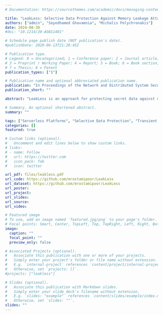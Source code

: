 ```yaml
---
# Documentation: https://sourcethemes.com/academic/docs/managing-content/

title: "LeakLess: Selective Data Protection Against Memory Leakage Attacks for Serverless Platforms"
authors: ["admin", "Seyedhamed Ghavamnia", "Michalis Polychronakis"]
date: 2024-08-30
#doi: "10.1214/20-AOAS1401"

# Schedule page publish date (NOT publication's date).
#publishDate: 2020-06-13T21:28:45Z

# Publication type.
# Legend: 0 = Uncategorized; 1 = Conference paper; 2 = Journal article;
# 3 = Preprint / Working Paper; 4 = Report; 5 = Book; 6 = Book section;
# 7 = Thesis; 8 = Patent
publication_types: ["1"]

# Publication name and optional abbreviated publication name.
publication: "In Proceedings of the Network and Distributed System Security Symposium (NDSS). February 2025, San Diego, CA"
publication_short: ""

abstract: "LeakLess is an approach for protecting secret data against memory disclosure vulnerabilities and transient execution attacks on serverless computing platforms that use language-level sandboxing to run untrusted code. LeakLess relies on selective in-memory encryption of developer-annotated sensitive data and addresses the limitations of previous selective data protection techniques by combining in-memory encryption with a separate I/O module. This enables the safe transmission of protected data between serverless functions and external hosts. We implemented LeakLess on the Spin serverless platform and evaluated it with real-world serverless applications. Our results demonstrate that LeakLess provides robust protection while incurring only a minor throughput decrease—up to 2.8% when the I/O module runs on a different host than the Spin runtime, and up to 8.5% when it runs on the same host."

# Summary. An optional shortened abstract.
summary: ""

tags: ["Serverless Platforms", "Selective Data Protection", "Transient Execution Attacks", "Memory Disclosure"]
categories: []
featured: true

# Custom links (optional).
#   Uncomment and edit lines below to show custom links.
# links:
# - name: Follow
#   url: https://twitter.com
#   icon_pack: fab
#   icon: twitter

url_pdf: files/leakless.pdf
url_code: https://github.com/mrostamipoor/LeakLess
url_dataset: https://github.com/mrostamipoor/LeakLess
url_poster:
url_project:
url_slides: 
url_source:
url_video: 

# Featured image
# To use, add an image named `featured.jpg/png` to your page's folder.
# Focal points: Smart, Center, TopLeft, Top, TopRight, Left, Right, BottomLeft, Bottom, BottomRight.
image:
  caption: ""
  focal_point: ""
  preview_only: false

# Associated Projects (optional).
#   Associate this publication with one or more of your projects.
#   Simply enter your project's folder or file name without extension.
#   E.g. `internal-project` references `content/project/internal-project/index.md`.
#   Otherwise, set `projects: []`.
#projects: ["leakless"]

# Slides (optional).
#   Associate this publication with Markdown slides.
#   Simply enter your slide deck's filename without extension.
#   E.g. `slides: "example"` references `content/slides/example/index.md`.
#   Otherwise, set `slides: ""`.
slides: ""
---
```

